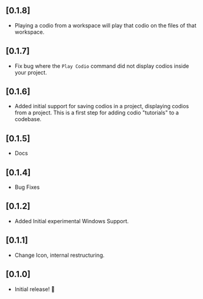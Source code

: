 ## [0.1.8]
- Playing a codio from a workspace will play that codio on the files of that workspace.

## [0.1.7]
- Fix bug where the `Play Codio` command did not display codios inside your project.

## [0.1.6]
- Added initial support for saving codios in a project, displaying codios from a project. This is a first step for
adding codio "tutorials" to a codebase.

## [0.1.5]
- Docs

## [0.1.4]
- Bug Fixes

## [0.1.2]
- Added Initial experimental Windows Support.

## [0.1.1]
- Change Icon, internal restructuring.

## [0.1.0]
- Initial release! 🚀